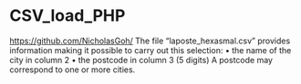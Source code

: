 # CSV_load_PHP
https://github.com/NicholasGoh/
The file “laposte_hexasmal.csv” provides information making it possible to carry out this
selection:
• the name of the city in column 2
• the postcode in column 3 (5 digits)
A postcode may correspond to one or more cities.
